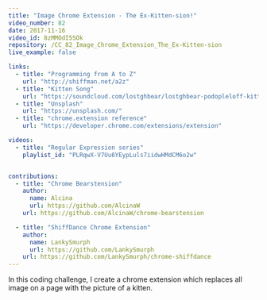 ```yaml
---
title: "Image Chrome Extension - The Ex-Kitten-sion!"
video_number: 82
date: 2017-11-16
video_id: 8zMMOdI5SOk
repository: /CC_82_Image_Chrome_Extension_The_Ex-Kitten-sion
live_example: false

links:
  - title: "Programming from A to Z"
    url: "http://shiffman.net/a2z"
  - title: "Kitten Song"
    url: "https://soundcloud.com/lostghbear/lostghbear-podopleloff-kittens-feat-dan-shiffman"
  - title: "Unsplash"
    url: "https://unsplash.com/"
  - title: "chrome.extension reference"
    url: "https://developer.chrome.com/extensions/extension"

videos:
  - title: "Regular Expression series"
    playlist_id: "PLRqwX-V7Uu6YEypLuls7iidwHMdCM6o2w"


contributions:
  - title: "Chrome Bearstension"
    author:
      name: Alcina
      url: https://github.com/AlcinaW
    url: https://github.com/AlcinaW/chrome-bearstension

  - title: "ShiffDance Chrome Extension"
    author:
      name: LankySmurph
      url: https://github.com/LankySmurph
    url: https://github.com/LankySmurph/chrome-shiffdance
---
```


In this coding challenge, I create a chrome extension which replaces all image on a page with the picture of a kitten.
